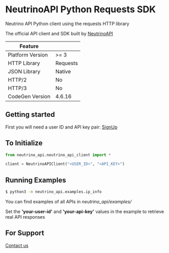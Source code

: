 # NeutrinoAPI Python Requests SDK

Neutrino API Python client using the requests HTTP library

The official API client and SDK built by [NeutrinoAPI](https://www.neutrinoapi.com/)

| Feature          |          |
|------------------|----------|
| Platform Version | >= 3     |
| HTTP Library     | Requests |
| JSON Library     | Native   |
| HTTP/2           | No       |
| HTTP/3           | No       |
| CodeGen Version  | 4.6.16   |

## Getting started

First you will need a user ID and API key pair: [SignUp](https://www.neutrinoapi.com/signup/)

## To Initialize 
```python
from neutrino_api.neutrino_api_client import *

client = NeutrinoAPIClient("<USER_ID>", "<API_KEY>")
```

## Running Examples

```sh
$ python3 -m neutrino_api.examples.ip_info
```
You can find examples of all APIs in _neutrino_api/examples/_

Set the __'your-user-id'__ and __'your-api-key'__ values in the example to retrieve real API responses

## For Support 
[Contact us](https://www.neutrinoapi.com/contact-us/)
